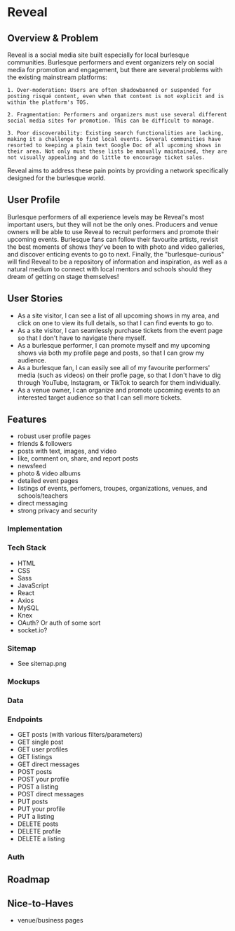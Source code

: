 # Reveal

## Overview & Problem

Reveal is a social media site built especially for local burlesque communities. Burlesque performers and event organizers rely on social media for promotion and engagement, but there are several problems with the existing mainstream platforms:

    1. Over-moderation: Users are often shadowbanned or suspended for posting risqué content, even when that content is not explicit and is within the platform's TOS.

    2. Fragmentation: Performers and organizers must use several different social media sites for promotion. This can be difficult to manage.

    3. Poor discoverability: Existing search functionalities are lacking, making it a challenge to find local events. Several communities have resorted to keeping a plain text Google Doc of all upcoming shows in their area. Not only must these lists be manually maintained, they are not visually appealing and do little to encourage ticket sales.

Reveal aims to address these pain points by providing a network specifically designed for the burlesque world.

## User Profile

Burlesque performers of all experience levels may be Reveal's most important users, but they will not be the only ones. Producers and venue owners will be able to use Reveal to recruit performers and promote their upcoming events. Burlesque fans can follow their favourite artists, revisit the best moments of shows they've been to with photo and video galleries, and discover enticing events to go to next. Finally, the "burlesque-curious" will find Reveal to be a repository of information and inspiration, as well as a natural medium to connect with local mentors and schools should they dream of getting on stage themselves!

## User Stories

- As a site visitor, I can see a list of all upcoming shows in my area, and click on one to view its full details, so that I can find events to go to.
- As a site visitor, I can seamlessly purchase tickets from the event page so that I don't have to navigate there myself.
- As a burlesque performer, I can promote myself and my upcoming shows via both my profile page and posts, so that I can grow my audience.
- As a burlesque fan, I can easily see all of my favourite performers' media (such as videos) on their profle page, so that I don't have to dig through YouTube, Instagram, or TikTok to search for them individually.
- As a venue owner, I can organize and promote upcoming events to an interested target audience so that I can sell more tickets.

## Features

- robust user profile pages
- friends & followers
- posts with text, images, and video
- like, comment on, share, and report posts
- newsfeed
- photo & video albums
- detailed event pages
- listings of events, perfomers, troupes, organizations, venues, and schools/teachers
- direct messaging
- strong privacy and security

### Implementation

### Tech Stack

- HTML
- CSS
- Sass
- JavaScript
- React
- Axios
- MySQL
- Knex
- OAuth? Or auth of some sort
- socket.io?

### Sitemap

- See sitemap.png

### Mockups

### Data

### Endpoints

- GET posts (with various filters/parameters)
- GET single post
- GET user profiles
- GET listings
- GET direct messages
- POST posts
- POST your profile
- POST a listing
- POST direct messages
- PUT posts
- PUT your profile
- PUT a listing
- DELETE posts
- DELETE profile
- DELETE a listing

### Auth

## Roadmap

## Nice-to-Haves

- venue/business pages
